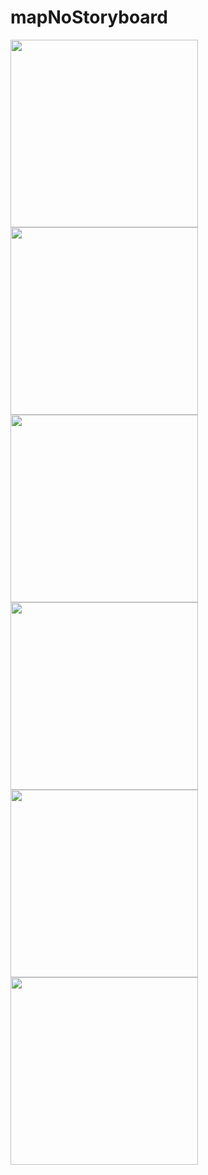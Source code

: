 # mapNoStoryboard


<img src="https://user-images.githubusercontent.com/81886542/133483523-3fb61b5f-4365-40d6-b85c-38ce69551c21.png" width="300" />


<img src="https://user-images.githubusercontent.com/81886542/133483534-7e91edb4-a6cf-43f0-b48b-da145ecbb94e.png" width="300" />

<img src="https://user-images.githubusercontent.com/81886542/133483545-839f183d-657c-4357-b2ff-48a6ed729f26.png" width="300" />

<img src="https://user-images.githubusercontent.com/81886542/133483559-49918a66-91b3-4ec5-826d-26101b556bea.png" width="300" />

<img src="https://user-images.githubusercontent.com/81886542/133483559-49918a66-91b3-4ec5-826d-26101b556bea.png" width="300" />


<img src="https://user-images.githubusercontent.com/81886542/133483923-ac223c0b-5024-4ff8-8d94-d3c3cc7ec960.png" width="300" />


